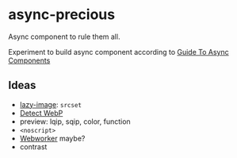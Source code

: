 # async-precious

Async component to rule them all.

Experiment to build async component according to [Guide To Async Components](https://github.com/stereobooster/guide-to-async-components)

## Ideas

- [lazy-image](https://meowni.ca/lazy-image/): `srcset`
- [Detect WebP](https://gist.github.com/jakearchibald/6c43d5c454bc8f48f83d8471f45698fa)
- preview: lqip, sqip, color, function
- `<noscript>`
- [Webworker](https://aerotwist.com/blog/one-weird-trick/) maybe?
- contrast
